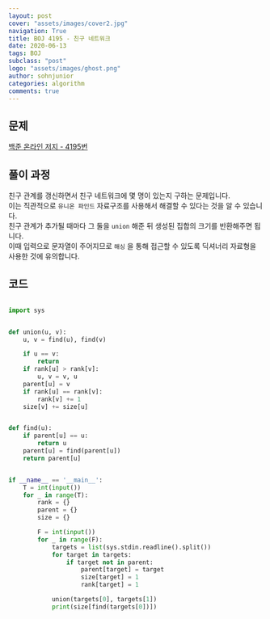 ```yaml
---
layout: post
cover: "assets/images/cover2.jpg"
navigation: True
title: BOJ 4195 - 친구 네트워크
date: 2020-06-13
tags: BOJ
subclass: "post"
logo: "assets/images/ghost.png"
author: sohnjunior
categories: algorithm
comments: true
---
```


## 문제

[백준 온라인 저지 - 4195번](https://www.acmicpc.net/problem/4195)

## 풀이 과정

친구 관계를 갱신하면서 친구 네트워크에 몇 명이 있는지 구하는 문제입니다. <br>
이는 직관적으로 `유니온 파인드` 자료구조를 사용해서 해결할 수 있다는 것을 알 수 있습니다. <br>
친구 관계가 추가될 때마다 그 둘을 `union` 해준 뒤 생성된 집합의 크기를 반환해주면 됩니다. <br>
이때 입력으로 문자열이 주어지므로 `해싱` 을 통해 접근할 수 있도록 딕셔너리 자료형을 사용한 것에 유의합니다. <br>

## 코드

```python

import sys


def union(u, v):
    u, v = find(u), find(v)

    if u == v:
        return
    if rank[u] > rank[v]:
        u, v = v, u
    parent[u] = v
    if rank[u] == rank[v]:
        rank[v] += 1
    size[v] += size[u]


def find(u):
    if parent[u] == u:
        return u
    parent[u] = find(parent[u])
    return parent[u]


if __name__ == '__main__':
    T = int(input())
    for _ in range(T):
        rank = {}
        parent = {}
        size = {}

        F = int(input())
        for _ in range(F):
            targets = list(sys.stdin.readline().split())
            for target in targets:
                if target not in parent:
                    parent[target] = target
                    size[target] = 1
                    rank[target] = 1

            union(targets[0], targets[1])
            print(size[find(targets[0])])

```
